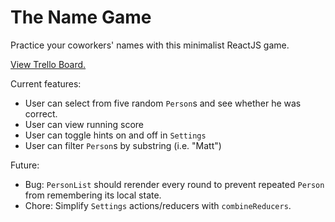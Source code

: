 # The Name Game

Practice your coworkers' names with this minimalist ReactJS game.

[View Trello Board.](https://trello.com/b/XpGRLRDX/the-name-game)

Current features:
- User can select from five random `Person`s and see whether he was correct.
- User can view running score
- User can toggle hints on and off in `Settings`
- User can filter `Person`s by substring (i.e. "Matt")

Future:
- Bug: `PersonList` should rerender every round to prevent repeated `Person` from remembering its local state.
- Chore: Simplify `Settings` actions/reducers with `combineReducers`.